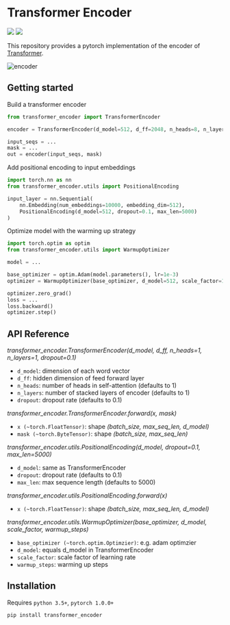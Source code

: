 # Transformer Encoder
<p>
    <img src="https://img.shields.io/travis/com/guocheng2018/transformer-encoder" />
    <img src="https://img.shields.io/badge/contributions-welcome-brightgreen" />
</p>

This repository provides a pytorch implementation of the encoder of [Transformer](http://papers.nips.cc/paper/7181-attention-is-all-you-need/).

<p>
    <img src="https://i.ibb.co/YhR6wWf/encoder.png" alt="encoder" border="0" />
</p>

## Getting started

Build a transformer encoder
```python
from transformer_encoder import TransformerEncoder

encoder = TransformerEncoder(d_model=512, d_ff=2048, n_heads=8, n_layers=6, dropout=0.1)

input_seqs = ...
mask = ...
out = encoder(input_seqs, mask)
```

Add positional encoding to input embeddings
```python
import torch.nn as nn
from transformer_encoder.utils import PositionalEncoding

input_layer = nn.Sequential(
    nn.Embedding(num_embeddings=10000, embedding_dim=512),
    PositionalEncoding(d_model=512, dropout=0.1, max_len=5000)
)
```

Optimize model with the warming up strategy 
```python
import torch.optim as optim
from transformer_encoder.utils import WarmupOptimizer

model = ...

base_optimizer = optim.Adam(model.parameters(), lr=1e-3)
optimizer = WarmupOptimizer(base_optimizer, d_model=512, scale_factor=1, warmup_steps=100)

optimizer.zero_grad()
loss = ...
loss.backward()
optimizer.step()
```

## API Reference

*transformer_encoder.TransformerEncoder(d_model, d_ff, n_heads=1, n_layers=1, dropout=0.1)*

- `d_model`: dimension of each word vector
- `d_ff`: hidden dimension of feed forward layer
- `n_heads`: number of heads in self-attention (defaults to 1)
- `n_layers`: number of stacked layers of encoder (defaults to 1)
- `dropout`: dropout rate (defaults to 0.1)

*transformer_encoder.TransformerEncoder.forward(x, mask)*

- `x (~torch.FloatTensor)`: shape *(batch_size, max_seq_len, d_model)*
- `mask (~torch.ByteTensor)`: shape *(batch_size, max_seq_len)*

*transformer_encoder.utils.PositionalEncoding(d_model, dropout=0.1, max_len=5000)*

- `d_model`: same as TransformerEncoder
- `dropout`: dropout rate (defaults to 0.1)
- `max_len`: max sequence length (defaults to 5000)

*transformer_encoder.utils.PositionalEncoding.forward(x)*

- `x (~torch.FloatTensor)`: shape *(batch_size, max_seq_len, d_model)*

*transformer_encoder.utils.WarmupOptimizer(base_optimizer, d_model, scale_factor, warmup_steps)*

- `base_optimizer (~torch.optim.Optimzier)`: e.g. adam optimzier
- `d_model`: equals d_model in TransformerEncoder
- `scale_factor`: scale factor of learning rate
- `warmup_steps`: warming up steps 


## Installation
Requires `python 3.5+`, `pytorch 1.0.0+`
```
pip install transformer_encoder
```
